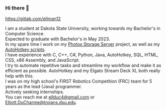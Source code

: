 ### Hi there 👋

https://gitlab.com/ellman12

I am a student at Dakota State University, working towards my Bachelor's in Computer Science.<br>
Expected to graduate with Bachelor's in May 2023.<br>
In my spare time I work on my [Photos Storage Server](https://github.com/ellman12/Photos-Storage-Server) project, as well as my [AutoHotkey scripts](https://github.com/ellman12/AutoHotkey-V2).<br>
I have experience with C, C++, C#, Python, Java, AutoHotkey, SQL, HTML, CSS, x86 Assembly, and JavaScript.<br>
I try to automate repetitive tasks and streamline my workflow and make it as efficient as possible. AutoHotkey and my Elgato Stream Deck XL both really help with this.<br>
I was on my high school's FIRST Robotics Competition (FRC) team for 5 years as the lead (Java) programmer.<br>
Actively seeking internships.<br>
You can reach me at ellduc4@gmail.com or Elliott.DuCharme@trojans.dsu.edu.
